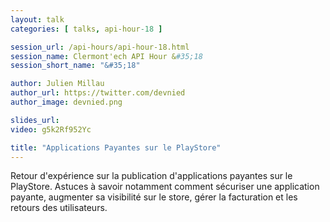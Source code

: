 ```yaml
---
layout: talk
categories: [ talks, api-hour-18 ]

session_url: /api-hours/api-hour-18.html
session_name: Clermont'ech API Hour &#35;18
session_short_name: "&#35;18"

author: Julien Millau
author_url: https://twitter.com/devnied
author_image: devnied.png

slides_url:
video: g5k2Rf952Yc

title: "Applications Payantes sur le PlayStore"
---
```


Retour d'expérience sur la publication d'applications payantes sur le PlayStore.
Astuces à savoir notamment comment sécuriser une application payante, augmenter
sa visibilité sur le store, gérer la facturation et les retours des
utilisateurs.
